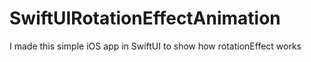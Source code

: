 # SwiftUIRotationEffectAnimation
I made this simple iOS app in SwiftUI to show how rotationEffect works
